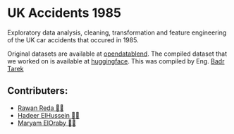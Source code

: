 # UK Accidents 1985

Exploratory data analysis, cleaning, transformation and feature engineering of the UK car accidents that occured in 1985.

Original datasets are available at [opendatablend](https://www.opendatablend.io/dataset/?name=open-data-blend-road-safety-1979-1989).
The compiled dataset that we worked on is available at [huggingface](https://huggingface.co/datasets/mareloraby/uk_acc_1985).  This was compiled by Eng. [Badr Tarek](https://github.com/Badr-AL101)

## Contributers:
- [Rawan Reda 👩‍💻](https://github.com/rawanreda)
- [Hadeer ElHussein 👩‍💻](https://github.com/Hadeer1111)
- [Maryam ElOraby 👩‍💻](https://github.com/mareloraby)
